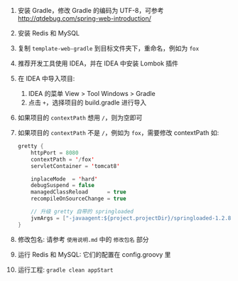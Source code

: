 1. 安装 Gradle，修改 Gradle 的编码为 UTF-8，可参考 <http://qtdebug.com/spring-web-introduction/>

2. 安装 Redis 和 MySQL

3.  复制 `template-web-gradle` 到目标文件夹下，重命名，例如为 `fox`

4.  推荐开发工具使用 IDEA，并在 IDEA 中安装 Lombok 插件

5. 在 IDEA 中导入项目: 

    1.  IDEA 的菜单 View > Tool Windows > Gradle
    2.  点击 `+`，选择项目的 build.gradle 进行导入

6. 如果项目的 `contextPath` 想用 `/`，则为空即可

7. 如果项目的 `contextPath` 不是 `/`，例如为 `fox`，需要修改 contextPath 如:
    ```java
    gretty {
        httpPort = 8080
        contextPath = '/fox'
        servletContainer = 'tomcat8'

        inplaceMode  = 'hard'
        debugSuspend = false
        managedClassReload      = true
        recompileOnSourceChange = true

        // 升级 gretty 自带的 springloaded
        jvmArgs = ["-javaagent:${project.projectDir}/springloaded-1.2.8.RELEASE.jar", '-noverify']
    }
    ```

8. 修改包名: 请参考 `使用说明.md` 中的 `修改包名` 部分

9. 运行 Redis 和 MySQL: 它们的配置在 config.groovy 里

10. 运行工程: `gradle clean appStart`

    ​

    ​

    ​